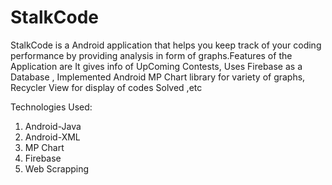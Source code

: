 # StalkCode
StalkCode is a Android application that helps you keep track of your coding performance by providing analysis in form of graphs.Features of the Application are  It gives info of UpComing Contests, Uses Firebase as a Database , Implemented Android MP Chart library for variety of graphs, Recycler View for display of codes Solved ,etc

Technologies Used:
1. Android-Java
2. Android-XML
3. MP Chart
4. Firebase
5. Web Scrapping
